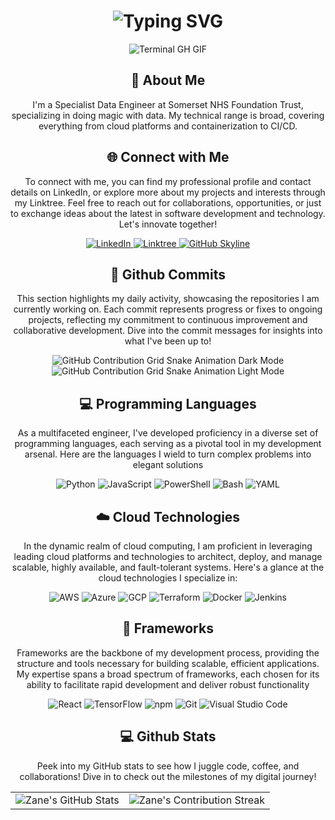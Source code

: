 <div align="center">
    <h1><img src="https://readme-typing-svg.herokuapp.com?font=Jetbrains+mono&size=40&duration=3000&color=33FF33&center=true&vCenter=true&width=435&lines=Hey..+I'm+Femi;This+is..;..my+Github..;" alt="Typing SVG"/></h1>
    <p><img src="termina-gh.gif" alt="Terminal GH GIF" /></p>
</div>

<div align="center">
    <h2>🚀 About Me</h2>
<!--     <p><img src="termina-gh.gif  vvvvxxddd" alt="Terminal GH GIF" /></p> -->
    <p>I'm a Specialist Data Engineer at Somerset NHS Foundation Trust, specializing in doing magic with data. My technical range is broad, covering everything from cloud platforms and containerization to CI/CD.</p>
</div>

<div align="center">
    <h2 align="center" class="section-heading">🌐 Connect with Me</h2>
    <p> To connect with me, you can find my professional profile and contact details on LinkedIn, or explore more about my projects and interests through my Linktree. Feel free to reach out for collaborations, opportunities, or just to exchange ideas about the latest in software development and technology. Let's innovate together! </p>
    <div align="center">
      <a href="https://www.linkedin.com/in/oluwafemi-olawoyin-mbcs-73a2a2163">
        <img src="https://img.shields.io/badge/OluwafemiOlawoyin-0077B5?style=for-the-badge&logo=linkedin&logoColor=white" alt="LinkedIn"/>
      </a>
      <a href="https://linktr.ee/xxx">
        <img src="https://img.shields.io/badge/Linktree-39E09B?style=for-the-badge&logo=Linktree&logoColor=white" alt="Linktree"/>
      </a>
    <a href="https://github.com/Olawoyin007/Olawoyin007" target="_blank">
        <img src="https://img.shields.io/badge/View%20on%20GitHub-%230077B5.svg?&style=for-the-badge&logo=github&logoColor=white" alt="GitHub Skyline"/>
    </a>
    </div>
    <div align="center">
      <h2>🚀 Github Commits</h2>
        <p>This section highlights my daily activity, showcasing the repositories I am currently working on. Each commit represents progress or fixes to ongoing projects, reflecting my commitment to continuous improvement and collaborative development. Dive into the commit messages for insights into what I've been up to!</p>
      <img src="https://raw.githubusercontent.com/Olawoyin007/Olawoyin007/output/github-contribution-grid-snake-dark.svg#gh-dark-mode-only" alt="GitHub Contribution Grid Snake Animation Dark Mode"/>
      <img src="https://raw.githubusercontent.com/Olawoyin007/Olawoyin007/output/github-contribution-grid-snake.svg#gh-light-mode-only" alt="GitHub Contribution Grid Snake Animation Light Mode"/>
    </div>
    <h2 align="center" class="section-heading">💻 Programming Languages</h2>
    <p> As a multifaceted engineer, I've developed proficiency in a diverse set of programming languages, each serving as a pivotal tool in my development arsenal. Here are the languages I wield to turn complex problems into elegant solutions</p>
    <div align="center">
      <img src="https://img.shields.io/badge/Python-3776AB?style=for-the-badge&logo=python&logoColor=white" alt="Python"/>
      <img src="https://img.shields.io/badge/JavaScript-F7DF1E?style=for-the-badge&logo=javascript&logoColor=black" alt="JavaScript"/>
      <img src="https://img.shields.io/badge/PowerShell-5391FE?style=for-the-badge&logo=powershell&logoColor=white" alt="PowerShell"/>
      <img src="https://img.shields.io/badge/Bash-4EAA25?style=for-the-badge&logo=gnu-bash&logoColor=white" alt="Bash"/>
      <img src="https://img.shields.io/badge/YAML-0A0A0A?style=for-the-badge" alt="YAML"/>
    </div>
    <h2 align="center" class="section-heading">☁️ Cloud Technologies</h2>
    <p>In the dynamic realm of cloud computing, I am proficient in leveraging leading cloud platforms and technologies to architect, deploy, and manage scalable, highly available, and fault-tolerant systems. Here's a glance at the cloud technologies I specialize in:</p>
    <div align="center">
      <img src="https://img.shields.io/badge/AWS-FF9900?style=for-the-badge&logo=amazonaws&logoColor=white" alt="AWS" />
      <img src="https://img.shields.io/badge/Azure-0089D6?style=for-the-badge&logo=microsoftazure&logoColor=white" alt="Azure"/>
      <img src="https://img.shields.io/badge/GCP-4285F4?style=for-the-badge&logo=googlecloud&logoColor=white" alt="GCP"/>
      <img src="https://img.shields.io/badge/Terraform-623CE4?style=for-the-badge&logo=terraform&logoColor=white" alt="Terraform"/>
      <img src="https://img.shields.io/badge/Docker-2496ED?style=for-the-badge&logo=docker&logoColor=white" alt="Docker"/>
      <img src="https://img.shields.io/badge/Jenkins-D24939?style=for-the-badge&logo=jenkins&logoColor=white" alt="Jenkins"/>
    </div>
    <h2 align="center" class="section-heading">🔧 Frameworks</h2>
    <p>Frameworks are the backbone of my development process, providing the structure and tools necessary for building scalable, efficient applications. My expertise spans a broad spectrum of frameworks, each chosen for its ability to facilitate rapid development and deliver robust functionality</p>
    <div align="center">
      <img src="https://img.shields.io/badge/React-20232A?style=for-the-badge&logo=react&logoColor=61DAFB" alt="React"/>
      <img src="https://img.shields.io/badge/TensorFlow-FF6F00?style=for-the-badge&logo=tensorflow&logoColor=white" alt="TensorFlow"/>
      <img src="https://img.shields.io/badge/npm-CB3837?style=for-the-badge&logo=npm&logoColor=white" alt="npm"/>
      <img src="https://img.shields.io/badge/Git-F05032?style=for-the-badge&logo=git&logoColor=white" alt="Git"/>
      <img src="https://img.shields.io/badge/Visual%20Studio%20Code-007ACC?style=for-the-badge&logo=visualstudiocode&logoColor=white" alt="Visual Studio Code"/>
    </div>
    <div align="center">
    <h2 align="center" class="section-heading"> 💻 Github Stats</h2>
    <p>Peek into my GitHub stats to see how I juggle code, coffee, and collaborations! Dive in to check out the milestones of my digital journey!</p>
     <table align="center" width="100%" height="100%" >
        <tr>
           <td><img style="border: none;" src="https://github-profile-summary-cards.vercel.app/api/cards/profile-details?username=Olawoyin007&theme=github_dark" alt="Zane's GitHub Stats"/></td>   
           <td><img style="border: none;" src="https://github-readme-streak-stats.herokuapp.com/?user=Olawoyin007&theme=merko" alt="Zane's Contribution Streak"/></td>
        </tr>
     </table>
     <table align="center" width="100%" height="100%" >
        <tr>
            <td><img style="border: none;" src="https://github-profile-summary-cards.vercel.app/api/cards/stats?username=Olawoyin007&theme=github_dark" alt="Zane's GitHub Stats"/></td>
            <td><img style="border: none;" src="https://github-profile-summary-cards.vercel.app/api/cards/productive-time?username=Olawoyin007&theme=github_dark&utcOffset=10" alt="Zane's GitHub Stats"/>
            <td><img style="border: none;" src="https://github-profile-summary-cards.vercel.app/api/cards/repos-per-language?username=Olawoyin007&theme=github_dark" alt="Zane's GitHub Stats"/></td>
            <td><img style="border: none;" src="https://github-profile-summary-cards.vercel.app/api/cards/most-commit-language?username=Olawoyin007&theme=github_dark" alt="Zane's GitHub Stats"/></td>
        </tr>
     </table>
    </div>
